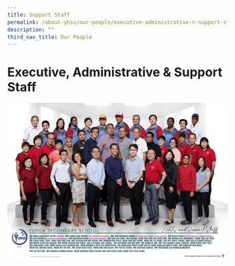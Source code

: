 ```yaml
---
title: Support Staff
permalink: /about-yhss/our-people/executive-administrative-n-support-staff
description: ""
third_nav_title: Our People
---
```

# **Executive, Administrative & Support Staff**

![](/images/EAS.jpg)
